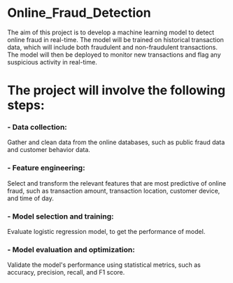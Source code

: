# Online_Fraud_Detection
The aim of this project is to develop a machine learning model to detect online fraud in real-time. The model will be trained on historical transaction data, which will include both fraudulent and non-fraudulent transactions. The model will then be deployed to monitor new transactions and flag any suspicious activity in real-time.
# The project will involve the following steps:

### - Data collection: 
Gather and clean data from the online databases, such as public fraud data and customer behavior data.

### - Feature engineering: 
Select and transform the relevant features that are most predictive of online fraud, such as transaction amount, transaction location, customer device, and time of day.

### - Model selection and training: 
Evaluate logistic regression model, to get the performance of model.

### - Model evaluation and optimization: 
Validate the model's performance using statistical metrics, such as accuracy, precision, recall, and F1 score.
